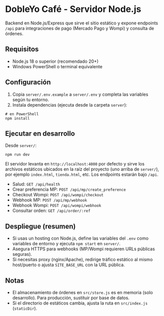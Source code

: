 # DobleYo Café - Servidor Node.js

Backend en Node.js/Express que sirve el sitio estático y expone endpoints `/api` para integraciones de pago (Mercado Pago y Wompi) y consulta de órdenes.

## Requisitos
- Node.js 18 o superior (recomendado 20+)
- Windows PowerShell o terminal equivalente

## Configuración
1. Copia `server/.env.example` a `server/.env` y completa las variables según tu entorno.
2. Instala dependencias (ejecuta desde la carpeta `server`):

```
# en PowerShell
npm install
```

## Ejecutar en desarrollo
Desde `server/`:

```
npm run dev
```

El servidor levanta en `http://localhost:4000` por defecto y sirve los archivos estáticos ubicados en la raíz del proyecto (uno arriba de `server/`), por ejemplo `index.html`, `tienda.html`, etc. Los endpoints estarán bajo `/api`.

- Salud: `GET /api/health`
- Crear preferencia MP: `POST /api/mp/create_preference`
- Checkout Wompi: `POST /api/wompi/checkout`
- Webhook MP: `POST /api/mp/webhook`
- Webhook Wompi: `POST /api/wompi/webhook`
- Consultar orden: `GET /api/order/:ref`

## Despliegue (resumen)
- Si usas un hosting con Node.js, define las variables del `.env` como variables de entorno y ejecuta `npm start` en `server/`.
- Asegura HTTPS para webhooks (MP/Wompi requieren URLs públicas seguras).
- Si necesitas proxy (nginx/Apache), redirige tráfico estático al mismo host/puerto o ajusta `SITE_BASE_URL` con la URL pública.

## Notas
- El almacenamiento de órdenes en `src/store.js` es en memoria (solo desarrollo). Para producción, sustituir por base de datos.
- Si el directorio de estáticos cambia, ajusta la ruta en `src/index.js` (`staticDir`).
